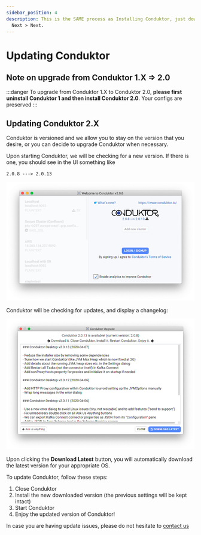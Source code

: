 ```yaml
---
sidebar_position: 4
description: This is the SAME process as Installing Conduktor, just download and Next >
  Next > Next.
---
```


# Updating Conduktor

## Note on upgrade from Conduktor 1.X =&gt; 2.0

:::danger
To upgrade from Conduktor 1.X to Conduktor 2.0,
**please first uninstall Conduktor 1 and then install Conduktor 2.0**. Your configs
are preserved
:::

## Updating Conduktor 2.X

Conduktor is versioned and we allow you to stay on the version that you desire, or you can decide to upgrade Conduktor when necessary.

Upon starting Conduktor, we will be checking for a new version. If there is one, you should see in the UI something like

```text
2.0.8 ---> 2.0.13
```

![the update screen](../assets/screen-shot-2020-04-08-at-10.13.02.png)

Conduktor will be checking for updates, and display a changelog:

![](../assets/screen-shot-2020-04-08-at-10.14.57.png)

Upon clicking the **Download Latest** button, you will automatically download the latest version for your appropriate OS.

To update Conduktor, follow these steps:

1. Close Conduktor
2. Install the new downloaded version \(the previous settings will be kept intact\)
3. Start Conduktor
4. Enjoy the updated version of Conduktor!

In case you are having update issues, please do not hesitate to [contact us](https://www.conduktor.io/contact)
